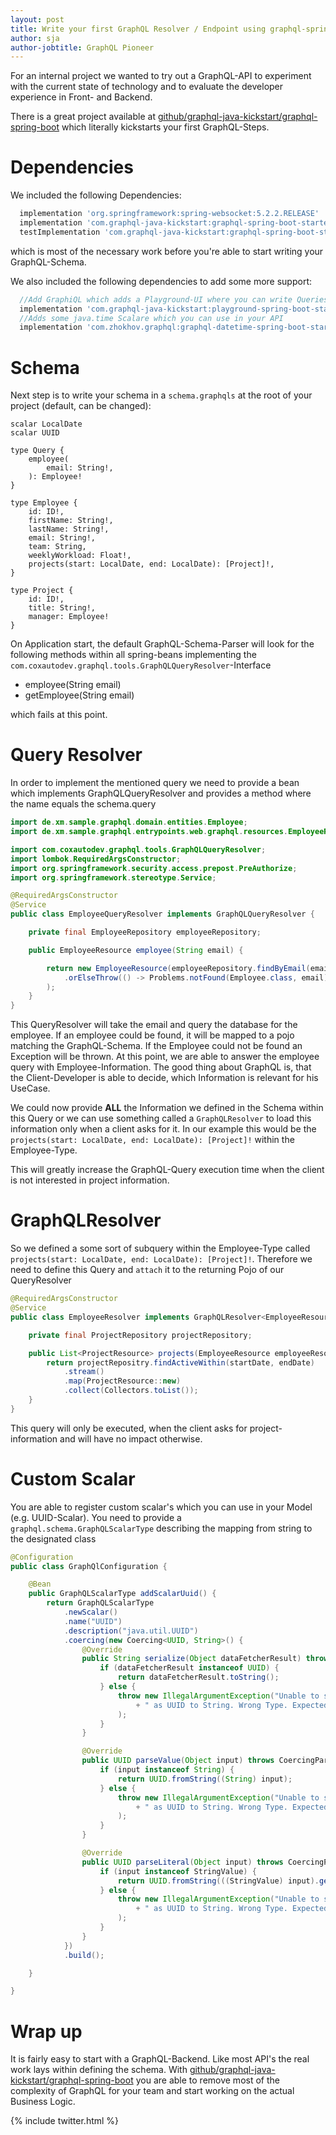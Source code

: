```yaml
---
layout: post
title: Write your first GraphQL Resolver / Endpoint using graphql-spring-boot
author: sja
author-jobtitle: GraphQL Pioneer
---
```


For an internal project we wanted to try out a GraphQL-API to experiment with the current state of technology and to evaluate the 
developer experience in Front- and Backend.

There is a great project available at [github/graphql-java-kickstart/graphql-spring-boot](https://github.com/graphql-java-kickstart/graphql-spring-boot) which literally kickstarts your first GraphQL-Steps.

# Dependencies
We included the following Dependencies:

```groovy
  implementation 'org.springframework:spring-websocket:5.2.2.RELEASE'
  implementation 'com.graphql-java-kickstart:graphql-spring-boot-starter:5.11.1'
  testImplementation 'com.graphql-java-kickstart:graphql-spring-boot-starter-test:5.11.1'
```

which is most of the necessary work before you're able to start writing your GraphQL-Schema.

We also included the following dependencies to add some more support:

```groovy
  //Add GraphiQL which adds a Playground-UI where you can write Queries and Mutations to test them  
  implementation 'com.graphql-java-kickstart:playground-spring-boot-starter:5.11.1'
  //Adds some java.time Scalare which you can use in your API    
  implementation 'com.zhokhov.graphql:graphql-datetime-spring-boot-starter:1.5.1'
```

# Schema
Next step is to write your schema in a `schema.graphqls` at the root of your project (default, can be changed):

``` 
scalar LocalDate
scalar UUID

type Query {
    employee(
        email: String!,
    ): Employee!
}

type Employee {
    id: ID!,
    firstName: String!,
    lastName: String!,
    email: String!,
    team: String,
    weeklyWorkload: Float!,
    projects(start: LocalDate, end: LocalDate): [Project]!,
}

type Project {
    id: ID!,
    title: String!,
    manager: Employee!
}
```

On Application start, the default GraphQL-Schema-Parser will look for the following methods within all spring-beans implementing the `com.coxautodev.graphql.tools.GraphQLQueryResolver`-Interface
* employee(String email)
* getEmployee(String email)

which fails at this point.

# Query Resolver
In order to implement the mentioned query we need to provide a bean which implements GraphQLQueryResolver and provides a method where the name equals the schema.query

```java
import de.xm.sample.graphql.domain.entities.Employee;
import de.xm.sample.graphql.entrypoints.web.graphql.resources.EmployeeResource;

import com.coxautodev.graphql.tools.GraphQLQueryResolver;
import lombok.RequiredArgsConstructor;
import org.springframework.security.access.prepost.PreAuthorize;
import org.springframework.stereotype.Service;

@RequiredArgsConstructor
@Service
public class EmployeeQueryResolver implements GraphQLQueryResolver {

    private final EmployeeRepository employeeRepository;

    public EmployeeResource employee(String email) {

        return new EmployeeResource(employeeRepository.findByEmail(email)
            .orElseThrow(() -> Problems.notFound(Employee.class, email))
        );
    }
}
```

This QueryResolver will take the email and query the database for the employee. If an employee could be found, it will be mapped to a pojo matching the GraphQL-Schema. If the Employee could not be found an Exception will be thrown.
At this point, we are able to answer the employee query with Employee-Information. The good thing about GraphQL is, that the Client-Developer 
is able to decide, which Information is relevant for his UseCase. 

We could now provide **ALL** the Information we defined in the Schema within this Query or we can use something called a `GraphQLResolver` to load this information only when a client asks for it. 
In our example this would be the `projects(start: LocalDate, end: LocalDate): [Project]!` within the Employee-Type.

This will greatly increase the GraphQL-Query execution time when the client is not interested in project information.

# GraphQLResolver
So we defined a some sort of subquery within the Employee-Type called `projects(start: LocalDate, end: LocalDate): [Project]!`. 
Therefore we need to define this Query and `attach` it to the returning Pojo of our QueryResolver

```java
@RequiredArgsConstructor
@Service
public class EmployeeResolver implements GraphQLResolver<EmployeeResource> {

    private final ProjectRepository projectRepository;

    public List<ProjectResource> projects(EmployeeResource employeeResource, LocalDate startDate, LocalDate endDate) {
        return projectRepositry.findActiveWithin(startDate, endDate)
            .stream()
            .map(ProjectResource::new)
            .collect(Collectors.toList());
    }
}
```

This query will only be executed, when the client asks for project-information and will have no impact otherwise.

# Custom Scalar
You are able to register custom scalar's which you can use in your Model (e.g. UUID-Scalar). You need to provide a 
`graphql.schema.GraphQLScalarType` describing the mapping from string to the designated class

```java
@Configuration
public class GraphQlConfiguration {

    @Bean
    public GraphQLScalarType addScalarUuid() {
        return GraphQLScalarType
            .newScalar()
            .name("UUID")
            .description("java.util.UUID")
            .coercing(new Coercing<UUID, String>() {
                @Override
                public String serialize(Object dataFetcherResult) throws CoercingSerializeException {
                    if (dataFetcherResult instanceof UUID) {
                        return dataFetcherResult.toString();
                    } else {
                        throw new IllegalArgumentException("Unable to serialize " + dataFetcherResult
                            + " as UUID to String. Wrong Type. Expected UUID.class, Got " + dataFetcherResult.getClass()
                        );
                    }
                }

                @Override
                public UUID parseValue(Object input) throws CoercingParseValueException {
                    if (input instanceof String) {
                        return UUID.fromString((String) input);
                    } else {
                        throw new IllegalArgumentException("Unable to serialize " + input
                            + " as UUID to String. Wrong Type. Expected String.class, Got " + input.getClass()
                        );
                    }
                }

                @Override
                public UUID parseLiteral(Object input) throws CoercingParseLiteralException {
                    if (input instanceof StringValue) {
                        return UUID.fromString(((StringValue) input).getValue());
                    } else {
                        throw new IllegalArgumentException("Unable to serialize " + input
                            + " as UUID to String. Wrong Type. Expected StringValue.class, Got " + input.getClass()
                        );
                    }
                }
            })
            .build();

    }

}
```

# Wrap up
It is fairly easy to start with a GraphQL-Backend. Like most API's the real work lays within defining the schema. 
With [github/graphql-java-kickstart/graphql-spring-boot](https://github.com/graphql-java-kickstart/graphql-spring-boot) 
you are able to remove most of the complexity of GraphQL for your team and start working on the actual Business Logic.  

{% include twitter.html %}
